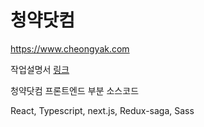 # 청약닷컴

https://www.cheongyak.com

작업설명서 [링크](https://leeyujoo.com/assets/pdf/cheongyak_com_information.pdf)

청약닷컴 프론트엔드 부분 소스코드

React, Typescript, next.js, Redux-saga, Sass

